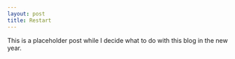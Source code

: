 ```yaml
---
layout: post
title: Restart
---
```


This is a placeholder post while I decide what to do with this blog in the new year. 
